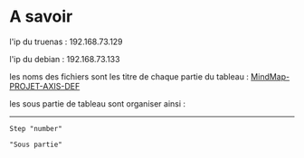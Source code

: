 # A savoir

l'ip du truenas : 192.168.73.129

l'ip du debian  : 192.168.73.133

les noms des fichiers sont les titre de chaque partie du tableau : [MindMap-PROJET-AXIS-DEF](https://cloud.awoui.com/index.php/s/9Y6LfPnnLxd75Y5#mindmap)

les sous partie de tableau sont organiser ainsi :

---------------------------------------------------------------
`Step "number"` 

`"Sous partie"`
